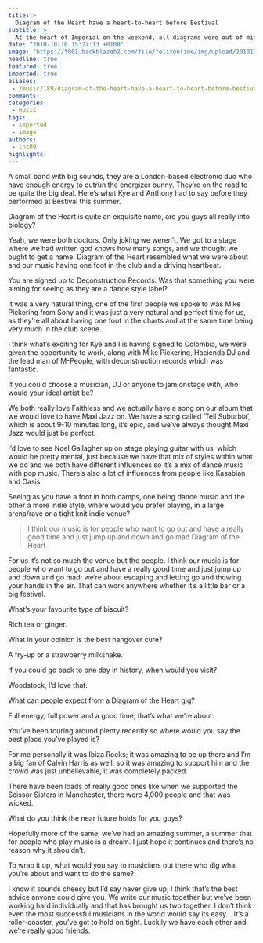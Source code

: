 ```yaml
---
title: >
  Diagram of the Heart have a heart-to-heart before Bestival
subtitle: >
  At the heart of Imperial on the weekend, all diagrams were out of mind save the endlessly energetic Diagram of the Heart. They shared their love of ginger-nut biscuits before playing Bestival this summer
date: "2010-10-10 15:27:13 +0100"
image: "https://f001.backblazeb2.com/file/felixonline/img/upload/201010101626-ks607-Diagramo.jpg"
headline: true
featured: true
imported: true
aliases:
 - /music/189/diagram-of-the-heart-have-a-heart-to-heart-before-bestival
comments:
categories:
 - music
tags:
 - imported
 - image
authors:
 - lht09
highlights:
---
```


A small band with big sounds, they are a London-based electronic duo who have enough energy to outrun the energizer bunny. They’re on the road to be quite the big deal. Here’s what Kye and Anthony had to say before they performed at Bestival this summer.

Diagram of the Heart is quite an exquisite name, are you guys all really into biology?

Yeah, we were both doctors. Only joking we weren’t. We got to a stage where we had written god knows how many songs, and we thought we ought to get a name. Diagram of the Heart resembled what we were about and our music having one foot in the club and a driving heartbeat.

You are signed up to Deconstruction Records. Was that something you were aiming for seeing as they are a dance style label?

It was a very natural thing, one of the first people we spoke to was Mike Pickering from Sony and it was just a very natural and perfect time for us, as they’re all about having one foot in the charts and at the same time being very much in the club scene.

I think what’s exciting for Kye and I is having signed to Colombia, we were given the opportunity to work, along with Mike Pickering, Hacienda DJ and the lead man of M-People, with deconstruction records which was fantastic.

If you could choose a musician, DJ or anyone to jam onstage with, who would your ideal artist be?

We both really love Faithless and we actually have a song on our album that we would love to have Maxi Jazz on. We have a song called ‘Tell Suburbia’, which is about 9-10 minutes long, it’s epic, and we’ve always thought Maxi Jazz would just be perfect.

I’d love to see Noel Gallagher up on stage playing guitar with us, which would be pretty mental, just because we have that mix of styles within what we do and we both have different influences so it’s a mix of dance music with pop music. There’s also a lot of influences from people like Kasabian and Oasis.

Seeing as you have a foot in both camps, one being dance music and the other a more indie style, where would you prefer playing, in a large arena/rave or a tight knit indie venue?

> I think our music is for people who want to go out and have a really good time and just jump up and down and go mad
> Diagram of the Heart

For us it’s not so much the venue but the people. I think our music is for people who want to go out and have a really good time and just jump up and down and go mad; we’re about escaping and letting go and thowing your hands in the air. That can work anywhere whether it’s a little bar or a big festival.

What’s your favourite type of biscuit?

Rich tea or ginger.

What in your opinion is the best hangover cure?

A fry-up or a strawberry milkshake.

If you could go back to one day in history, when would you visit?

Woodstock, I’d love that.

What can people expect from a Diagram of the Heart gig?

Full energy, full power and a good time, that’s what we’re about.

You’ve been touring around plenty recently so where would you say the best place you’ve played is?

For me personally it was Ibiza Rocks; it was amazing to be up there and I’m a big fan of Calvin Harris as well, so it was amazing to support him and the crowd was just unbelievable, it was completely packed.

There have been loads of really good ones like when we supported the Scissor Sisters in Manchester, there were 4,000 people and that was wicked.

What do you think the near future holds for you guys?

Hopefully more of the same, we’ve had an amazing summer, a summer that for people who play music is a dream. I just hope it continues and there’s no reason why it shouldn’t.

To wrap it up, what would you say to musicians out there who dig what you’re about and want to do the same?

I know it sounds cheesy but I’d say never give up, I think that’s the best advice anyone could give you. We write our music together but we’ve been working hard individually and that has brought us two together. I don’t think even the most successful musicians in the world would say its easy... It’s a roller-coaster, you’ve got to hold on tight. Luckily we have each other and we’re really good friends.
